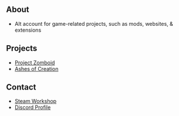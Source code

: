 ## About
- Alt account for game-related projects, such as mods, websites, & extensions

## Projects
- [Project Zomboid](https://store.steampowered.com/app/108600/Project_Zomboid/)
- [Ashes of Creation](https://ashesofcreation.com/r/48dfc605)

## Contact
- [Steam Workshop](https://steamcommunity.com/id/hayness666/myworkshopfiles/)  
- [Discord Profile](https://discord.com/users/403622841117048833)
